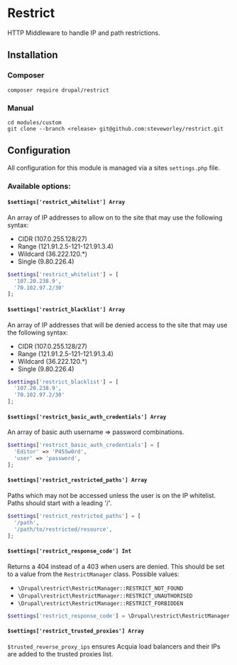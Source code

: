 # Restrict

HTTP Middleware to handle IP and path restrictions.

## Installation

### Composer

`composer require drupal/restrict`

### Manual

```
cd modules/custom
git clone --branch <release> git@github.com:steveworley/restrict.git
```

## Configuration

All configuration for this module is managed via a sites `settings.php` file.

### Available options:

#### `$settings['restrict_whitelist'] Array`

An array of IP addresses to allow on to the site that may use the following syntax:

- CIDR (107.0.255.128/27)
- Range (121.91.2.5-121-121.91.3.4)
- Wildcard (36.222.120.\*)
- Single (9.80.226.4)

``` php
$settings['restrict_whitelist'] = [
  '107.20.238.9',
  '70.102.97.2/30'
];
```

#### `$settings['restrict_blacklist'] Array`

An array of IP addresses that will be denied access to the site that may use the following syntax:

- CIDR (107.0.255.128/27)
- Range (121.91.2.5-121-121.91.3.4)
- Wildcard (36.222.120.\*)
- Single (9.80.226.4)

``` php
$settings['restrict_blacklist'] = [
  '107.20.238.9',
  '70.102.97.2/30'
];
```

#### `$settings['restrict_basic_auth_credentials'] Array`

An array of basic auth username => password combinations.

``` php
$settings['restrict_basic_auth_credentials'] = [
  'Editor' => 'P455w0rd',
  'user' => 'password',
];
```

#### `$settings['restrict_restricted_paths'] Array`

Paths which may not be accessed unless the user is on the IP whitelist. Paths should start with a leading '/'.

``` php
$settings['restrict_restricted_paths'] = [
  '/path',
  '/path/to/restricted/resource',
];
```

#### `$settings['restrict_response_code'] Int`

Returns a 404 instead of a 403 when users are denied. This should be set to a value from the `RestrictManager` class. Possible values:

- `\Drupal\restrict\RestrictManager::RESTRICT_NOT_FOUND`
- `\Drupal\restrict\RestrictManager::RESTRICT_UNAUTHORISED`
- `\Drupal\restrict\RestrictManager::RESTRICT_FORBIDDEN`

``` php
$settings['restrict_response_code'] = \Drupal\restrict\RestrictManager::RESTRICT_NOT_FOUND;
```

#### `$settings['restrict_trusted_proxies'] Array`

`$trusted_reverse_proxy_ips` ensures Acquia load balancers and their IPs are added to the trusted proxies list.
